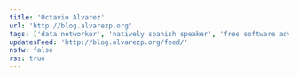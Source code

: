 ```yaml
---
title: 'Octavio Alvarez'
url: 'http://blog.alvarezp.org'
tags: ['data networker', 'natively spanish speaker', 'free software advocate', 'mexican', 'browser-side scripting hater']
updatesFeed: 'http://blog.alvarezp.org/feed/'
nsfw: false
rss: true
---
```

